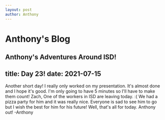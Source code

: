 ```yaml
---
layout: post
author: Anthony
---
```

# Anthony's Blog
Anthony's Adventures Around ISD!
---

title: Day 23!
date:  2021-07-15
---

Another short day! I really only worked on my presentation. It's almost done and I hope it's good. I'm only going to have 5 minutes so I'll have to make them count! Zach, One of the workers in ISD are leaving today. :( We had a pizza party for him and it was really nice. Everyone is sad to see him to go but I wish the best for him for his future! Well, that's all for today. Anthony out! -Anthony